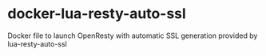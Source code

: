 # docker-lua-resty-auto-ssl
Docker file to launch OpenResty with automatic SSL generation provided by lua-resty-auto-ssl
